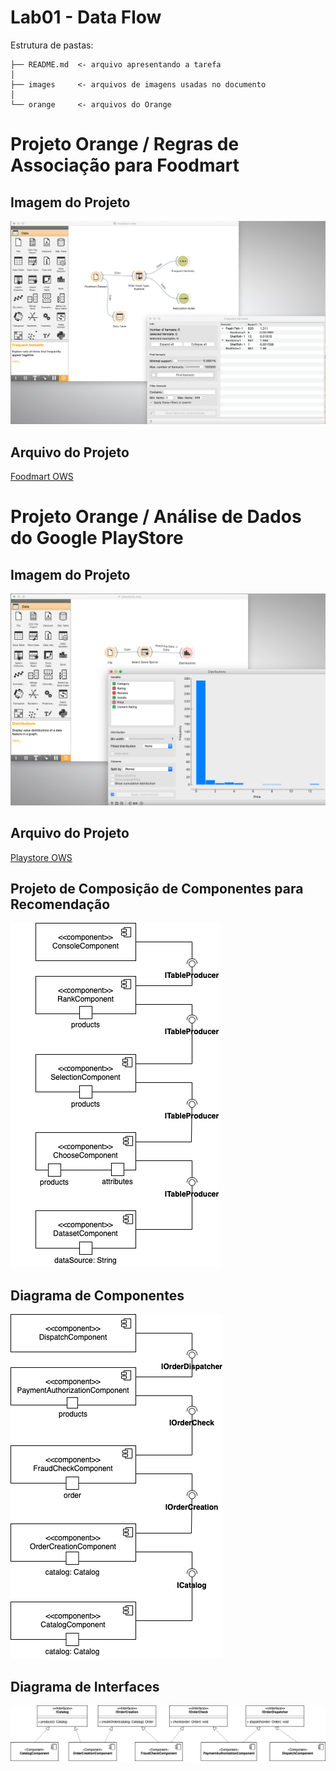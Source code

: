 # Lab01 - Data Flow

Estrutura de pastas:

~~~
├── README.md  <- arquivo apresentando a tarefa
│
├── images     <- arquivos de imagens usadas no documento
│
└── orange     <- arquivos do Orange
~~~

# Projeto Orange / Regras de Associação para Foodmart

## Imagem do Projeto
![Foodmart](images/foodmart.png)

## Arquivo do Projeto
[Foodmart OWS](orange/foodmart.ows)

# Projeto Orange / Análise de Dados do Google PlayStore

## Imagem do Projeto
![Playstore](images/playstore.png)

## Arquivo do Projeto
[Playstore OWS](orange/playstore.ows)

## Projeto de Composição de Componentes para Recomendação

![Diagrama de componentes para recomendação](images/Diagrama1.png)

## Diagrama de Componentes

![Diagrama de componentes](images/Diagrama2-Component.png)

## Diagrama de Interfaces

![Diagrama de interfaces](images/Diagrama2-Interfaces.png)


